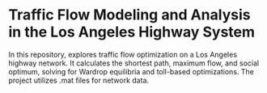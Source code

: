 # Traffic Flow Modeling and Analysis in the Los Angeles Highway System
In this repository, explores traffic flow optimization on a Los Angeles highway network. It calculates the shortest path, maximum flow, and social optimum, solving for Wardrop equilibria and toll-based optimizations. The project utilizes .mat files for network data.
